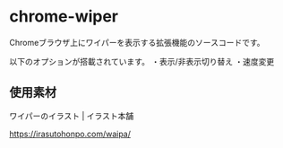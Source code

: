 # chrome-wiper
Chromeブラウザ上にワイパーを表示する拡張機能のソースコードです。

以下のオプションが搭載されています。
・表示/非表示切り替え
・速度変更

## 使用素材
ワイパーのイラスト | イラスト本舗

https://irasutohonpo.com/waipa/
